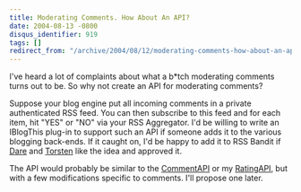 ```yaml
---
title: Moderating Comments. How About An API?
date: 2004-08-13 -0800
disqus_identifier: 919
tags: []
redirect_from: "/archive/2004/08/12/moderating-comments-how-about-an-api.aspx/"
---
```


I've heard a lot of complaints about what a b\*tch moderating comments
turns out to be. So why not create an API for moderating comments?

Suppose your blog engine put all incoming comments in a private
authenticated RSS feed. You can then subscribe to this feed and for each
item, hit "YES" or "NO" via your RSS Aggregator. I'd be willing to write
an IBlogThis plug-in to support such an API if someone adds it to the
various blogging back-ends. If it caught on, I'd be happy to add it to
RSS Bandit if [Dare](http://www.25hoursaday.com/weblog/) and
[Torsten](http://www.rendelmann.info/blog/) like the idea and approved
it.

The API would probably be similar to the
[CommentAPI](http://wellformedweb.org/story/9) or my
[RatingAPI](https://haacked.com/archive/2004/04/24/359.aspx), but with a
few modifications specific to comments. I'll propose one later.

